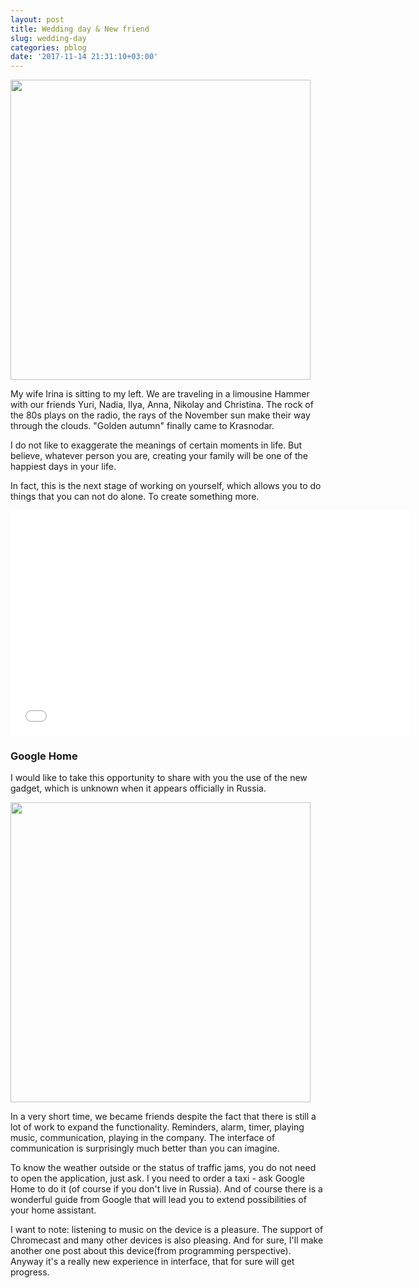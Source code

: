 ```yaml
---
layout: post
title: Wedding day & New friend 
slug: wedding-day
categories: pblog
date: '2017-11-14 21:31:10+03:00'
---
```


<img src="https://pp.userapi.com/c840521/v840521264/21422/DmEKBSjBySU.jpg" width="480">

My wife Irina is sitting to my left. We are traveling in a limousine Hammer with our friends Yuri, Nadia, Ilya, Anna, Nikolay and Christina. The rock of the 80s plays on the radio, the rays of the November sun make their way through the clouds. 
"Golden autumn" finally came to Krasnodar.

I do not like to exaggerate the meanings of certain moments in life. But believe, whatever person you are, creating your family will be one of the happiest days in your life.

In fact, this is the next stage of working on yourself, which allows you to do things that you can not do alone. To create something more.


<iframe src="//vk.com/video_ext.php?oid=198559388&id=456239069&hash=1b2bf89fd82f78b6&hd=1" width="640" height="360" frameborder="0" allowfullscreen></iframe>


### Google Home

I would like to take this opportunity to share with you the use of the new gadget, which is unknown when it appears officially in Russia.

<img src="https://pp.userapi.com/c824502/v824502111/2468e/RFIhyBBUWKM.jpg" width="480">

In a very short time, we became friends despite the fact that there is still a lot of work to expand the functionality. Reminders, alarm, timer, playing music, communication, playing in the company. The interface of communication is surprisingly much better than you can imagine.

To know the weather outside or the status of traffic jams, you do not need to open the application, just ask. I you need to order a taxi - ask Google Home to do it (of course if you don't live in Russia). And of course there is a wonderful guide from Google that will lead you to extend possibilities of your home assistant.

I want to note: listening to music on the device is a pleasure. The support of Chromecast and many other devices is also pleasing. And for sure, I'll make another one post about this device(from programming perspective). Anyway it's a really new experience in interface, that for sure will get progress.  

